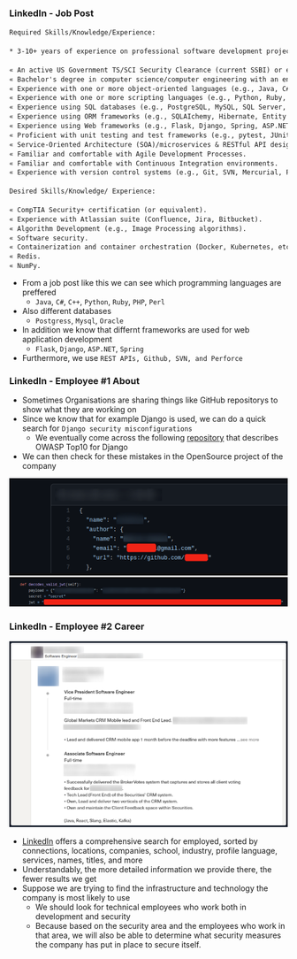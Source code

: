 ### LinkedIn - Job Post

```txt
Required Skills/Knowledge/Experience:

* 3-10+ years of experience on professional software development projects.

« An active US Government TS/SCI Security Clearance (current SSBI) or eligibility to obtain TS/SCI within nine months.
« Bachelor's degree in computer science/computer engineering with an engineering/math focus or another equivalent field of discipline.
« Experience with one or more object-oriented languages (e.g., Java, C#, C++).
« Experience with one or more scripting languages (e.g., Python, Ruby, PHP, Perl).
« Experience using SQL databases (e.g., PostgreSQL, MySQL, SQL Server, Oracle).
« Experience using ORM frameworks (e.g., SQLAIchemy, Hibernate, Entity Framework).
« Experience using Web frameworks (e.g., Flask, Django, Spring, ASP.NET MVC).
« Proficient with unit testing and test frameworks (e.g., pytest, JUnit, NUnit, xUnit).
« Service-Oriented Architecture (SOA)/microservices & RESTful API design/implementation.
« Familiar and comfortable with Agile Development Processes.
« Familiar and comfortable with Continuous Integration environments.
« Experience with version control systems (e.g., Git, SVN, Mercurial, Perforce).

Desired Skills/Knowledge/ Experience:

« CompTIA Security+ certification (or equivalent).
« Experience with Atlassian suite (Confluence, Jira, Bitbucket).
« Algorithm Development (e.g., Image Processing algorithms).
« Software security.
« Containerization and container orchestration (Docker, Kubernetes, etc.)
« Redis.
« NumPy.
```

* From a job post like this we can see which programming languages are preffered
	* `Java`, `C#`, `C++`, `Python`, `Ruby`, `PHP`, `Perl`
* Also different databases
	* `Postgress`, `Mysql`, `Oracle`
* In addition we know that differnt frameworks are used for web application development
	* `Flask`, `Django`, `ASP.NET`, `Spring`
* Furthermore, we use `REST APIs, Github, SVN, and Perforce`

### LinkedIn - Employee #1 About
* Sometimes Organisations are sharing things like GitHub repositorys to show what they are working on
* Since we know that for example Django is used, we can do a quick search for `Django security misconfigurations`
	* We eventually come across the following [repository](https://github.com/boomcamp/django-security) that describes OWASP Top10 for Django
* We can then check for these mistakes in the OpenSource project of the company

![](./Screenshots/Screenshot%202022-10-02%20081809.png)
![](./Screenshots/Screenshot%202022-10-02%20081822.png)

### LinkedIn - Employee #2 Career
 ![](./Screenshots/Screenshot%202022-10-02%20081934.png)

* [LinkedIn](https://www.linkedin.com/) offers a comprehensive search for employed, sorted by connections, locations, companies, school, industry, profile language, services, names, titles, and more
* Understandably, the more detailed information we provide there, the fewer results we get
* Suppose we are trying to find the infrastructure and technology the company is most likely to use
	* We should look for technical employees who work both in development and security
	* Because based on the security area and the employees who work in that area, we will also be able to determine what security measures the company has put in place to secure itself.